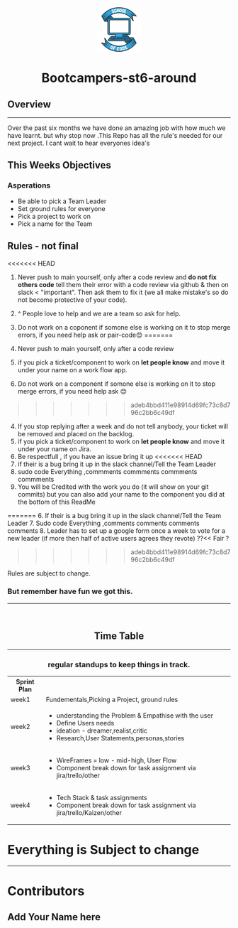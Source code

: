 
<div align="center">
<img src="./images/Soc.png" width="100px" >
</div>
<h1 align="center">Bootcampers-st6-around</h1>

<h2>Overview</h1>
<hr/>
<p>
  Over the past six months we have done an amazing job with how much we have learnt. but why stop now .This Repo has all the rule's needed for our next project. 
  I cant wait to hear everyones idea's
</p>

<h2>This Weeks Objectives</h2>

<h3>Asperations</h3>

- Be able to pick a Team Leader
- Set ground rules for everyone
- Pick a project to work on
- Pick a name for the Team 

<h2>Rules - not final</h2>



<<<<<<< HEAD
1. Never push to main yourself, only after a code review and <b>do not fix others code</b> tell them their error with a code review via github & then on slack < "important". Then ask them to fix it (we all make mistake's so do not become protective of your code).

2. ^ People love to help and we are a team so ask for help. 
3. Do not work on a coponent if somone else is working on it to stop merge errors, if you need help ask or pair-code😊
=======
1. Never push to main yourself, only after a code review
2. if you pick a ticket/component to work on <b>let people know</b> and move it under your name on a work flow app.
3. Do not work on a component if somone else is working on it to stop merge errors, if you need help ask 😊
>>>>>>> adeb4bbd411e98914d69fc73c8d796c2bb6c49df
4. If you stop replying after a week and do not tell anybody, your ticket will be removed and placed on the backlog.
4. if you pick a ticket/component to work on <b>let people know</b> and move it under your name on Jira.
5. Be respectfull , if you have an issue bring it up
<<<<<<< HEAD
6. if their is a bug bring it up in the slack channel/Tell the Team Leader
7. sudo code Everything ,commments commments commments commments
8. You will be Credited with the work you do (it will show on your git commits) but you can also add your name to the component you did at the bottom of this ReadMe

=======
6. If their is a bug bring it up in the slack channel/Tell the Team Leader
7. Sudo code Everything ,comments comments comments comments
8. Leader has to set up a google form once a week to vote for a new leader (if more then half of active users agrees they revote) ??<< Fair ?
>>>>>>> adeb4bbd411e98914d69fc73c8d796c2bb6c49df

Rules are subject to change. <br>
<h3> But remember have fun we got this.</h3>

<hr/>
<br>

<h2 align="center">Time Table</h2>
<hr/>

<table align="center">
<h3 align="center">regular standups to keep things in track.</h3>
<th>Sprint Plan</th>
<tr>
  <td>week1</td><td>Fundementals,Picking a Project, ground rules</td>
</tr>
<tr>
  <td>week2</td>
  <td>
    <ul>
    <li>understanding the Problem & Empathise with the user</li>
    <li>Define Users needs</li>
    <li>ideation - dreamer,realist,critic</li>
    <li>Research,User Statements,personas,stories</li>
    </ul>
  </td>
</tr>
<tr>
  <td>week3</td>
  <td>
  <ul>
    <li>WireFrames = low - mid-high, User Flow</li>
     <li>Component break down for task assignment via jira/trello/other</li>
  </ul>
  </td>
</tr>

<tr>
  <td>week4</td>
  <td>
  <ul>
    <li>Tech Stack & task assignments</li>
     <li>Component break down for task assignment via jira/trello/Kaizen/other</li>
  </ul>
    
  </td>
</tr>

</table>


<h1>Everything is Subject to change</h1>
<hr/>

<h1> Contributors </h1>
<h2>Add Your Name here<h2>
